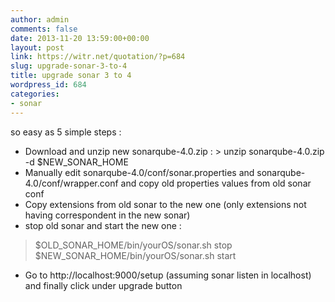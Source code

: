 ```yaml
---
author: admin
comments: false
date: 2013-11-20 13:59:00+00:00
layout: post
link: https://witr.net/quotation/?p=684
slug: upgrade-sonar-3-to-4
title: upgrade sonar 3 to 4
wordpress_id: 684
categories:
- sonar
---
```


so easy as 5 simple steps :  
- Download and unzip new sonarqube-4.0.zip : > unzip sonarqube-4.0.zip -d $NEW_SONAR_HOME  
- Manually edit sonarqube-4.0/conf/sonar.properties and sonarqube-4.0/conf/wrapper.conf and copy old properties values from old sonar conf  
- Copy extensions from old sonar to the new one (only extensions not having correspondent in the new sonar)  
- stop old sonar and start the new one :  
> $OLD_SONAR_HOME/bin/yourOS/sonar.sh stop  
> $NEW_SONAR_HOME/bin/yourOS/sonar.sh start  
- Go to http://localhost:9000/setup (assuming sonar listen in localhost) and finally click under upgrade button  


  




